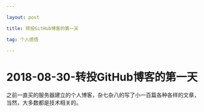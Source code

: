 ```yaml
---

layout: post

title: 转投GitHub博客的第一天

tag: 个人感悟

---
```


# 2018-08-30-转投GitHub博客的第一天



之前一直买的服务器建立的个人博客，杂七杂八的写了小一百篇各种各样的文章，当然，大多数都是技术相关的。

